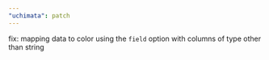 ```yaml
---
"uchimata": patch
---
```


fix: mapping data to color using the `field` option with columns of type other than string
